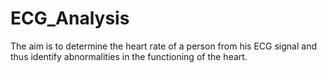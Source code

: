 # ECG_Analysis
The aim is to determine the heart rate of a person from his ECG signal and thus identify abnormalities in the functioning of the heart. 
